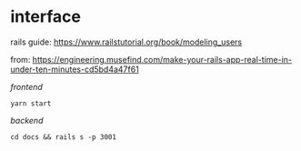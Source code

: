 # interface

rails guide: https://www.railstutorial.org/book/modeling_users

from: https://engineering.musefind.com/make-your-rails-app-real-time-in-under-ten-minutes-cd5bd4a47f61

*frontend*

    yarn start

*backend*

    cd docs && rails s -p 3001

